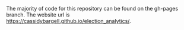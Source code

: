 The majority of code for this repository can be found on the gh-pages branch. The website url is https://cassidybargell.github.io/election_analytics/.
